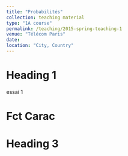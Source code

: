 ```yaml
---
title: "Probabilités"
collection: teaching material
type: "1A course"
permalink: /teaching/2015-spring-teaching-1
venue: "Télécom Paris"
date: 
location: "City, Country"
---
```




Heading 1
======
essai 1

Fct Carac
======

Heading 3
======
